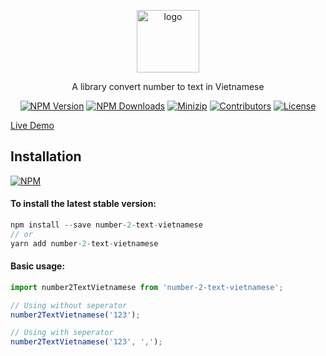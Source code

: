 <p align="center">
<a href="https://www.npmjs.com/package/number-2-text-vietnamese" target="_blank" rel="noopener noreferrer">
<img src="https://api.iconify.design/fluent:convert-range-24-regular.svg?color=%23fdb4e2" alt="logo" width='100'/></a>
</p>

<p align="center">
  A library convert number to text in Vietnamese
</p>

<p align="center">
  <a href="https://www.npmjs.com/package/number-2-text-vietnamese" target="_blank" rel="noopener noreferrer"><img src="https://badge.fury.io/js/csvs-parsers.svg" alt="NPM Version" /></a>
  <a href="https://www.npmjs.com/package/number-2-text-vietnamese" target="_blank" rel="noopener noreferrer"><img src="https://img.shields.io/npm/dt/csvs-parsers.svg?logo=npm" alt="NPM Downloads" /></a>
  <a href="https://bundlephobia.com/result?p=number-2-text-vietnamese" target="_blank" rel="noopener noreferrer"><img src="https://img.shields.io/bundlephobia/minzip/number-2-text-vietnamese" alt="Minizip" /></a>
  <a href="https://github.com/hunghg255/number-2-text-vietnamese/graphs/contributors" target="_blank" rel="noopener noreferrer"><img src="https://img.shields.io/badge/all_contributors-1-orange.svg" alt="Contributors" /></a>
  <a href="https://github.com/hunghg255/number-2-text-vietnamese/blob/main/LICENSE" target="_blank" rel="noopener noreferrer"><img src="https://badgen.net/github/license/hunghg255/number-2-text-vietnamese" alt="License" /></a>
</p>

[Live Demo](https://hunghg255.github.io/number-2-text-vietnamese/demo/index.html)

## Installation

[![NPM](https://nodei.co/npm/number-2-text-vietnamese.png?compact=true)](https://nodei.co/npm/number-2-text-vietnamese/)

#### To install the latest stable version:

```js
npm install --save number-2-text-vietnamese
// or
yarn add number-2-text-vietnamese
```

#### Basic usage:

```js
import number2TextVietnamese from 'number-2-text-vietnamese';

// Using without seperator
number2TextVietnamese('123');

// Using with seperator
number2TextVietnamese('123', ',');
```
